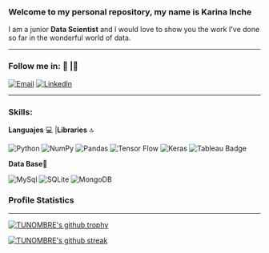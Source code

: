 ### Welcome to my personal repository, my name is **Karina Inche**
I am a junior **Data Scientist** and I would love to show you the work I've done so far in the wonderful world of data.

---------
### Follow me in:  :calling: |:e-mail:
[![Email](https://img.shields.io/badge/karinainche@gmail.com-my_personal_email-EA4335?style=for-the-badge&logo=gmail&logoColor=BB001B&labelColor=FBBC05)](mailto:karinainche@gmail.com)
[![LinkedIn](https://img.shields.io/badge/LinkedIn-0077B5?style=for-the-badge&logo=linkedin&logoColor=white)](https://www.linkedin.com/in/karina-inche/)

-----

### Skills:

**Languajes** :computer: |**Libraries** :top:

![Python](https://img.shields.io/badge/python-306998?style=for-the-badge&logo=python&logoColor=306998&labelColor=FFD43B)
![NumPy](https://img.shields.io/badge/numpy-%23013243.svg?style=for-the-badge&logo=numpy&logoColor=white)
![Pandas](https://img.shields.io/badge/pandas-%23150458.svg?style=for-the-badge&logo=pandas&logoColor=white)
![Tensor Flow](https://img.shields.io/badge/TensorFlow-FF6F00?style=for-the-badge&logo=TensorFlow&logoColor=white)
![Keras](https://img.shields.io/badge/Keras-D00000?style=for-the-badge&logo=Keras&logoColor=white)
![Tableau Badge](https://img.shields.io/badge/Tableau-E97627?style=for-the-badge&logo=tableau&logoColor=white)

**Data Base**:floppy_disk:

![MySql](https://img.shields.io/badge/MySQL-00000F?style=for-the-badge&logo=mysql&logoColor=white)
![SQLite](https://img.shields.io/badge/SQLite-07405E?style=for-the-badge&logo=sqlite&logoColor=white)
![MongoDB](https://img.shields.io/badge/MongoDB-4EA94B?style=for-the-badge&logo=mongodb&logoColor=white)

### Profile Statistics
----

[![TUNOMBRE's github trophy](https://github-profile-trophy.vercel.app/?username=karinaic&row=1)](https://github.com/karinaic/github-profile-trophy)

[![TUNOMBRE's github streak](https://github-readme-streak-stats.herokuapp.com/?user=karinaic&theme=blue-green)](https://github.com/karinaic/github-readme-streak-stats)



